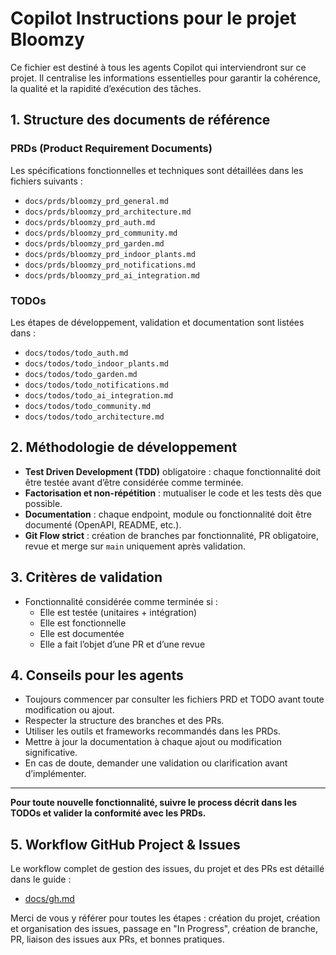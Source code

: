 # Copilot Instructions pour le projet Bloomzy

Ce fichier est destiné à tous les agents Copilot qui interviendront sur ce projet. Il centralise les informations essentielles pour garantir la cohérence, la qualité et la rapidité d’exécution des tâches.

## 1. Structure des documents de référence

### PRDs (Product Requirement Documents)
Les spécifications fonctionnelles et techniques sont détaillées dans les fichiers suivants :
- `docs/prds/bloomzy_prd_general.md`
- `docs/prds/bloomzy_prd_architecture.md`
- `docs/prds/bloomzy_prd_auth.md`
- `docs/prds/bloomzy_prd_community.md`
- `docs/prds/bloomzy_prd_garden.md`
- `docs/prds/bloomzy_prd_indoor_plants.md`
- `docs/prds/bloomzy_prd_notifications.md`
- `docs/prds/bloomzy_prd_ai_integration.md`

### TODOs
Les étapes de développement, validation et documentation sont listées dans :
- `docs/todos/todo_auth.md`
- `docs/todos/todo_indoor_plants.md`
- `docs/todos/todo_garden.md`
- `docs/todos/todo_notifications.md`
- `docs/todos/todo_ai_integration.md`
- `docs/todos/todo_community.md`
- `docs/todos/todo_architecture.md`

## 2. Méthodologie de développement
- **Test Driven Development (TDD)** obligatoire : chaque fonctionnalité doit être testée avant d’être considérée comme terminée.
- **Factorisation et non-répétition** : mutualiser le code et les tests dès que possible.
- **Documentation** : chaque endpoint, module ou fonctionnalité doit être documenté (OpenAPI, README, etc.).
- **Git Flow strict** : création de branches par fonctionnalité, PR obligatoire, revue et merge sur `main` uniquement après validation.

## 3. Critères de validation
- Fonctionnalité considérée comme terminée si :
  - Elle est testée (unitaires + intégration)
  - Elle est fonctionnelle
  - Elle est documentée
  - Elle a fait l’objet d’une PR et d’une revue

## 4. Conseils pour les agents
- Toujours commencer par consulter les fichiers PRD et TODO avant toute modification ou ajout.
- Respecter la structure des branches et des PRs.
- Utiliser les outils et frameworks recommandés dans les PRDs.
- Mettre à jour la documentation à chaque ajout ou modification significative.
- En cas de doute, demander une validation ou clarification avant d’implémenter.

---

**Pour toute nouvelle fonctionnalité, suivre le process décrit dans les TODOs et valider la conformité avec les PRDs.**


## 5. Workflow GitHub Project & Issues

Le workflow complet de gestion des issues, du projet et des PRs est détaillé dans le guide :

- [docs/gh.md](../docs/gh.md)

Merci de vous y référer pour toutes les étapes : création du projet, création et organisation des issues, passage en "In Progress", création de branche, PR, liaison des issues aux PRs, et bonnes pratiques.
